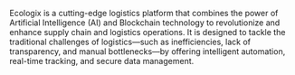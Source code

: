 Ecologix is a cutting-edge logistics platform that combines the power of Artificial Intelligence (AI) and Blockchain technology to revolutionize and enhance supply chain and logistics operations. It is designed to tackle the traditional challenges of logistics—such as inefficiencies, lack of transparency, and manual bottlenecks—by offering intelligent automation, real-time tracking, and secure data management.

